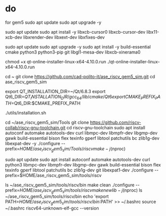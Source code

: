# do
for gem5
sudo apt update
sudo apt upgrade -y

sudo apt update
sudo apt install -y libxcb-cursor0 libxcb-cursor-dev libx11-xcb-dev libxrender-dev libxext-dev libxfixes-dev


sudo apt update
sudo apt upgrade -y
sudo apt install -y build-essential cmake python3 python3-pip git libgl1-mesa-dev libxcb-xinerama0

chmod +x qt-online-installer-linux-x64-4.10.0.run
./qt-online-installer-linux-x64-4.10.0.run


cd ~
git clone https://github.com/cad-polito-it/ase_riscv_gem5_sim.git
cd ase_riscv_gem5_sim

export QT_INSTALLATION_DIR=~/Qt/6.8.3
export Qt6_DIR=$QT_INSTALLATION_DIR/gcc_64/lib/cmake/Qt6
export CMAKE_PREFIX_PATH=$Qt6_DIR:$CMAKE_PREFIX_PATH

./utils/installation.sh

cd ~/ase_riscv_gem5_sim/Tools
git clone https://github.com/riscv-collab/riscv-gnu-toolchain.git
cd riscv-gnu-toolchain
sudo apt install autoconf automake autotools-dev curl libmpc-dev libmpfr-dev libgmp-dev gawk build-essential bison flex texinfo gperf libtool patchutils bc zlib1g-dev libexpat-dev -y
./configure --prefix=$HOME/ase_riscv_gem5_sim/Tools/riscv
make -j$(nproc)

sudo apt update
sudo apt install autoconf automake autotools-dev curl python3 libmpc-dev libmpfr-dev libgmp-dev gawk build-essential bison flex texinfo gperf libtool patchutils bc zlib1g-dev git libexpat1-dev
./configure --prefix=$HOME/ase_riscv_gem5_sim/tools/riscv


ls ~/ase_riscv_gem5_sim/tools/riscv/bin
make clean
./configure --prefix=$HOME/ase_riscv_gem5_sim/tools/riscv
make newlib -j$(nproc)
ls ~/ase_riscv_gem5_sim/tools/riscv/bin
echo 'export PATH=$HOME/ase_riscv_gem5_sim/tools/riscv/bin:$PATH' >> ~/.bashrc
source ~/.bashrc
riscv64-unknown-elf-gcc --version
